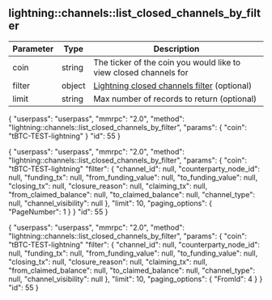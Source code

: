 ## lightning\:\:channels\:\:list_closed_channels_by_filter

| Parameter            | Type    | Description |
|----------------------|---------|-------------|
| coin                 | string  | The ticker of the coin you would like to view closed channels for  |
| filter               | object  | [Lightning closed channels filter](/basic-docs/atomicdex/common-structures.html#Lightning_closed_channel_filter) (optional)      |
| limit                | string  | Max number of records to return (optional)                         |

{
    "userpass": "userpass",
    "mmrpc": "2.0",
    "method": "lightning::channels::list_closed_channels_by_filter",
    "params": {
        "coin": "tBTC-TEST-lightning"
    }
    "id": 55
}


{
    "userpass": "userpass",
    "mmrpc": "2.0",
    "method": "lightning::channels::list_closed_channels_by_filter",
    "params": {
        "coin": "tBTC-TEST-lightning"
        "filter": {
                "channel_id": null,
                "counterparty_node_id": null,
                "funding_tx": null,
                "from_funding_value": null,
                "to_funding_value": null,
                "closing_tx": null,
                "closure_reason": null,
                "claiming_tx": null,
                "from_claimed_balance": null,
                "to_claimed_balance": null,
                "channel_type": null,
                "channel_visibility": null
        },
        "limit": 10,
        "paging_options": {
           "PageNumber": 1
        }
    }
    "id": 55
}

{
    "userpass": "userpass",
    "mmrpc": "2.0",
    "method": "lightning::channels::list_closed_channels_by_filter",
    "params": {
        "coin": "tBTC-TEST-lightning"
        "filter": {
                "channel_id": null,
                "counterparty_node_id": null,
                "funding_tx": null,
                "from_funding_value": null,
                "to_funding_value": null,
                "closing_tx": null,
                "closure_reason": null,
                "claiming_tx": null,
                "from_claimed_balance": null,
                "to_claimed_balance": null,
                "channel_type": null,
                "channel_visibility": null
        },
        "limit": 10,
        "paging_options": {
           "FromId": 4
        }
    }
    "id": 55
}

